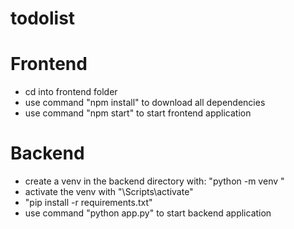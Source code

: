# todolist

# Frontend
- cd into frontend folder
- use command "npm install" to download all dependencies
- use command "npm start" to start frontend application

# Backend
- create a venv in the backend directory with: "python -m venv <name>"
- activate the venv with "<name>\Scripts\activate"
- "pip install -r requirements.txt"
- use command "python app.py" to start backend application
